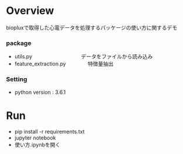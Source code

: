 # Overview
biopluxで取得した心電データを処理するパッケージの使い方に関するデモ

### package
 - utils.py      　　　　　　　　　   データをファイルから読み込み
 - feature_extraction.py 　　　　特徴量抽出

### Setting

- python version : 3.6.1


# Run

- pip install -r requirements.txt
- jupyter notebook
- 使い方.ipynbを開く
